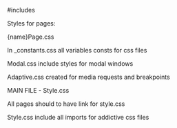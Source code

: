 #includes

Styles for pages:

{name}Page.css

In _constants.css all variables consts for css files

Modal.css include styles for modal windows

Adaptive.css created for media requests and breakpoints


MAIN FILE - Style.css

All pages should to have link for style.css

Style.css include all imports for addictive css files 